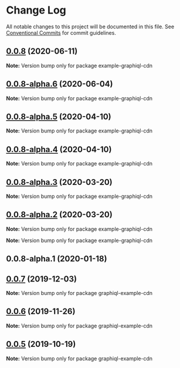 # Change Log

All notable changes to this project will be documented in this file. See
[Conventional Commits](https://conventionalcommits.org) for commit guidelines.

## [0.0.8](https://github.com/graphql/graphiql/compare/example-graphiql-cdn@0.0.8-alpha.6...example-graphiql-cdn@0.0.8) (2020-06-11)

**Note:** Version bump only for package example-graphiql-cdn

## [0.0.8-alpha.6](https://github.com/graphql/graphiql/compare/example-graphiql-cdn@0.0.8-alpha.5...example-graphiql-cdn@0.0.8-alpha.6) (2020-06-04)

**Note:** Version bump only for package example-graphiql-cdn

## [0.0.8-alpha.5](https://github.com/graphql/graphiql/compare/example-graphiql-cdn@0.0.8-alpha.4...example-graphiql-cdn@0.0.8-alpha.5) (2020-04-10)

**Note:** Version bump only for package example-graphiql-cdn

## [0.0.8-alpha.4](https://github.com/graphql/graphiql/compare/example-graphiql-cdn@0.0.8-alpha.3...example-graphiql-cdn@0.0.8-alpha.4) (2020-04-10)

**Note:** Version bump only for package example-graphiql-cdn

## [0.0.8-alpha.3](https://github.com/graphql/graphiql/compare/example-graphiql-cdn@0.0.8-alpha.2...example-graphiql-cdn@0.0.8-alpha.3) (2020-03-20)

**Note:** Version bump only for package example-graphiql-cdn

## [0.0.8-alpha.2](https://github.com/graphql/graphiql/compare/example-graphiql-cdn@0.0.8-alpha.0...example-graphiql-cdn@0.0.8-alpha.2) (2020-03-20)

**Note:** Version bump only for package example-graphiql-cdn

**Note:** Version bump only for package example-graphiql-cdn

## 0.0.8-alpha.1 (2020-01-18)

## [0.0.7](https://github.com/graphql/graphiql/compare/graphiql-example-cdn@0.0.6...graphiql-example-cdn@0.0.7) (2019-12-03)

**Note:** Version bump only for package graphiql-example-cdn

## [0.0.6](https://github.com/graphql/graphiql/compare/graphiql-example-cdn@0.0.5...graphiql-example-cdn@0.0.6) (2019-11-26)

**Note:** Version bump only for package graphiql-example-cdn

## [0.0.5](https://github.com/graphql/graphiql/compare/graphiql-example-cdn@0.0.4...graphiql-example-cdn@0.0.5) (2019-10-19)

**Note:** Version bump only for package graphiql-example-cdn
